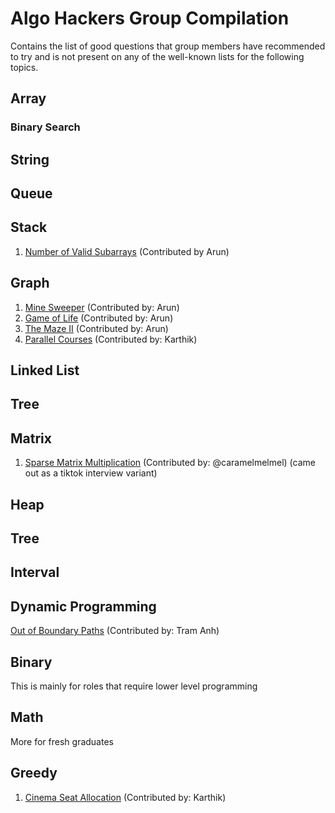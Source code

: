 # Algo Hackers Group Compilation

Contains the list of good questions that group members have recommended to try and is not present on any of the well-known lists for the following topics.

## Array

### Binary Search

## String

## Queue

## Stack

1. [Number of Valid Subarrays](https://leetcode.com/problems/number-of-valid-subarrays/) (Contributed by Arun)

## Graph

1. [Mine Sweeper](https://leetcode.com/problems/minesweeper/) (Contributed by: Arun)
2. [Game of Life](https://leetcode.com/problems/game-of-life/) (Contributed by: Arun)
3. [The Maze II](https://leetcode.com/problems/the-maze-ii/) (Contributed by: Arun)
4. [Parallel Courses](https://leetcode.com/problems/parallel-courses/) (Contributed by: Karthik)

## Linked List

## Tree

## Matrix

1. [Sparse Matrix Multiplication](https://leetcode.com/problems/sparse-matrix-multiplication/) (Contributed by: @caramelmelmel) (came out as a tiktok interview variant)

## Heap

## Tree

## Interval

## Dynamic Programming

[Out of Boundary Paths](https://leetcode.com/problems/out-of-boundary-paths/) (Contributed by: Tram Anh)

## Binary

This is mainly for roles that require lower level programming

## Math

More for fresh graduates

## Greedy

1. [Cinema Seat Allocation](https://leetcode.com/problems/cinema-seat-allocation/) (Contributed by: Karthik)

